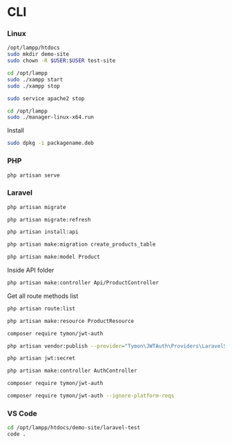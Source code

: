 # CLI

### Linux

```sh
/opt/lampp/htdocs
sudo mkdir demo-site
sudo chown -R $USER:$USER test-site
```

```sh
cd /opt/lampp
sudo ./xampp start
sudo ./xampp stop
```

```sh
sudo service apache2 stop
```

```sh
cd /opt/lampp
sudo ./manager-linux-x64.run
```

Install

```sh
sudo dpkg -i packagename.deb
```

### PHP

```sh
php artisan serve
```

### Laravel

```sh
php artisan migrate
```

```sh
php artisan migrate:refresh
```

```sh
php artisan install:api
```

```sh
php artisan make:migration create_products_table
```

```sh
php artisan make:model Product
```
Inside API folder
```sh
php artisan make:controller Api/ProductController
```

Get all route methods list
```sh
php artisan route:list
```

```sh
php artisan make:resource ProductResource
```

```sh
composer require tymon/jwt-auth
```

```sh
php artisan vendor:publish --provider="Tymon\JWTAuth\Providers\LaravelServiceProvider"
```

```sh
php artisan jwt:secret
```

```sh
php artisan make:controller AuthController
```

```sh
composer require tymon/jwt-auth
```

```sh
composer require tymon/jwt-auth --ignore-platform-reqs
```

### VS Code

```sh
cd /opt/lampp/htdocs/demo-site/laravel-test
code .
```


